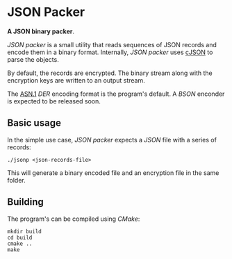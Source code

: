 # JSON Packer

**A JSON binary packer**.


_JSON packer_ is a small utility that reads sequences of JSON records and encode them in a binary format.
Internally, _JSON packer_ uses [cJSON](https://github.com/DaveGamble/cJSON) to parse the objects.

By default, the records are encrypted. The binary stream along with the encryption keys are written to an output stream.

The [ASN.1](https://www.itu.int/en/ITU-T/asn1/Pages/introduction.aspx) _DER_ encoding format is the program's default.
A _BSON_ enconder is expected to be released soon.


## Basic usage

In the simple use case, _JSON packer_ expects a _JSON_ file with a series of records:

	./jsonp <json-records-file> 

This will generate a binary encoded file and an encryption file in the same folder.


## Building

The program's can be compiled using _CMake_:

	mkdir build
	cd build
	cmake ..
	make
 
